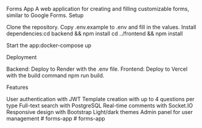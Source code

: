 Forms App
A web application for creating and filling customizable forms, similar to Google Forms.
Setup

Clone the repository.
Copy .env.example to .env and fill in the values.
Install dependencies:cd backend && npm install
cd ../frontend && npm install


Start the app:docker-compose up



Deployment

Backend: Deploy to Render with the .env file.
Frontend: Deploy to Vercel with the build command npm run build.

Features

User authentication with JWT
Template creation with up to 4 questions per type
Full-text search with PostgreSQL
Real-time comments with Socket.IO
Responsive design with Bootstrap
Light/dark themes
Admin panel for user management
#   f o r m s - a p p  
 #   f o r m s - a p p  
 